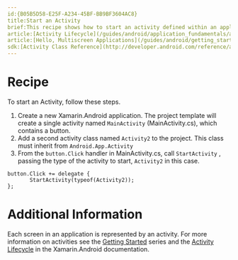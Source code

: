 ```yaml
---
id:{B05B5D58-E25F-A234-45BF-BB9BF3604AC8}  
title:Start an Activity  
brief:This recipe shows how to start an activity defined within an application.  
article:[Activity Lifecycle](/guides/android/application_fundamentals/activity_lifecycle)  
article:[Hello, Multiscreen Applications](/guides/android/getting_started/hello,_multi-screen_applications)  
sdk:[Activity Class Reference](http://developer.android.com/reference/android/app/Activity.html)  
---
```


<a name="Recipe" class="injected"></a>


# Recipe

To start an Activity, follow these steps.

1.  Create a new Xamarin.Android application. The project template will create a single activity named  `MainActivity` (MainActivity.cs), which contains a button.
2.  Add a second activity class named  `Activity2` to the project. This class must inherit from  `Android.App.Activity`
3.  From the  `button.Click` handler in MainActivity.cs, call  `StartActivity` , passing the type of the activity to start,  `Activity2` in this case.


```
button.Click += delegate {
       StartActivity(typeof(Activity2));
};
```

 <a name="Additional_Information" class="injected"></a>


# Additional Information

Each screen in an application is represented by an activity. For more
information on activities see the [Getting Started](/guides/android/getting_started) series and the [Activity Lifecycle](/guides/android/application_fundamentals/activity_lifecycle) in the Xamarin.Android documentation.